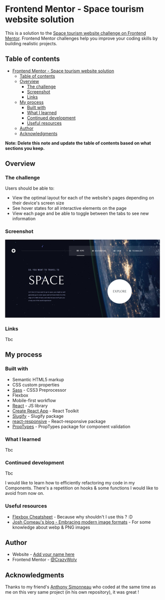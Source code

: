 # Frontend Mentor - Space tourism website solution

This is a solution to the [Space tourism website challenge on Frontend Mentor](https://www.frontendmentor.io/challenges/space-tourism-multipage-website-gRWj1URZ3). Frontend Mentor challenges help you improve your coding skills by building realistic projects. 

## Table of contents

- [Frontend Mentor - Space tourism website solution](#frontend-mentor---space-tourism-website-solution)
  - [Table of contents](#table-of-contents)
  - [Overview](#overview)
    - [The challenge](#the-challenge)
    - [Screenshot](#screenshot)
    - [Links](#links)
  - [My process](#my-process)
    - [Built with](#built-with)
    - [What I learned](#what-i-learned)
    - [Continued development](#continued-development)
    - [Useful resources](#useful-resources)
  - [Author](#author)
  - [Acknowledgments](#acknowledgments)

**Note: Delete this note and update the table of contents based on what sections you keep.**

## Overview

### The challenge

Users should be able to:

- View the optimal layout for each of the website's pages depending on their device's screen size
- See hover states for all interactive elements on the page
- View each page and be able to toggle between the tabs to see new information

### Screenshot

![Preview Desktop](./screenshot.jpeg)

### Links

Tbc
<!-- - Solution URL: [Add solution URL here](https://your-solution-url.com)
- Live Site URL: [Add live site URL here](https://your-live-site-url.com) -->

## My process

### Built with

- Semantic HTML5 markup
- CSS custom properties
- [Sass](https://sass-lang.com/) - CSS3 Preprocessor
- Flexbox
- Mobile-first workflow
- [React](https://reactjs.org/) - JS library
- [Create React App](https://create-react-app.dev/) - React Toolkit
- [Slugify](https://www.npmjs.com/package/slugify) - Slugify package
- [react-responsive](https://www.npmjs.com/package/react-responsive) - React-responsive package
- [PropTypes](https://www.npmjs.com/package/prop-types) - PropTypes package for component validation


### What I learned

Tbc
<!-- Use this section to recap over some of your major learnings while working through this project. Writing these out and providing code samples of areas you want to highlight is a great way to reinforce your own knowledge.

To see how you can add code snippets, see below :

```html
<h1>Some HTML code I'm proud of</h1>
```
```css
.proud-of-this-css {
  color: papayawhip;
}
```
```js
const proudOfThisFunc = () => {
  console.log('🎉')
}
```

If you want more help with writing markdown, we'd recommend checking out [The Markdown Guide](https://www.markdownguide.org/) to learn more.

**Note: Delete this note and the content within this section and replace with your own learnings.** -->

### Continued development

Tbc

I would like to learn how to efficiently refactoring my code in my Components. There's a repetition on hooks & some functions I would like to avoid from now on.

<!-- Use this section to outline areas that you want to continue focusing on in future projects. These could be concepts you're still not completely comfortable with or techniques you found useful that you want to refine and perfect. -->


### Useful resources

- [Flexbox Cheatsheet](https://css-tricks.com/snippets/css/a-guide-to-flexbox/#flexbox-properties) - Because why shouldn't I use this ? :D
- [Josh Comeau's blog - Embracing modern image formats](https://www.joshwcomeau.com/performance/embracing-modern-image-formats/) - For some knowledge about webp & PNG images

## Author

- Website - [Add your name here](https://www.your-site.com)
- Frontend Mentor - [@CrazyWolv](https://www.frontendmentor.io/profile/CrazyWolv)

<!-- **Note: Delete this note and add/remove/edit lines above based on what links you'd like to share.** -->

## Acknowledgments

Thanks to my friend's [Anthony Simonneau](https://github.com/Anthony-S58) who coded at the same time as me on this very same project (in his own repository), it was great !
